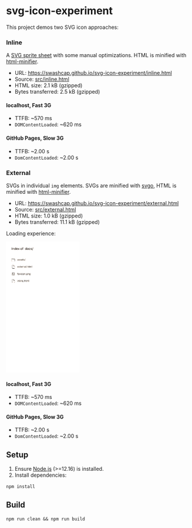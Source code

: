 # svg-icon-experiment

This project demos two SVG icon approaches:

### Inline

A [SVG sprite sheet](https://css-tricks.com/svg-sprites-use-better-icon-fonts/)
with some manual optimizations. HTML is minified with
[html-minifier](https://github.com/kangax/html-minifier).

* URL: https://swashcap.github.io/svg-icon-experiment/inline.html
* Source: [src/inline.html](src/inline.html)
* HTML size: 2.1 kB (gzipped)
* Bytes transferred: 2.5 kB (gzipped)

#### localhost, Fast 3G

* TTFB: ~570 ms
* `DOMContentLoaded`: ~620 ms

#### GitHub Pages, Slow 3G

* TTFB: ~2.00 s
* `DomContentLoaded`: ~2.00 s

### External

SVGs in individual `img` elements. SVGs are minified with
[svgo](https://github.com/svg/svgo), HTML is minified with
[html-minifier](https://github.com/kangax/html-minifier).

* URL: https://swashcap.github.io/svg-icon-experiment/external.html
* Source: [src/external.html](src/external.html)
* HTML size: 1.0 kB (gzipped)
* Bytes transferred: 11.1 kB (gzipped)

Loading experience:

![simulated external loading](img/external-loading.gif)

#### localhost, Fast 3G

* TTFB: ~570 ms
* `DOMContentLoaded`: ~620 ms

#### GitHub Pages, Slow 3G

* TTFB: ~2.00 s
* `DomContentLoaded`: ~2.00 s

## Setup

1. Ensure [Node.js](https://nodejs.org/en/) (>=12.16) is installed.
2. Install dependencies:

  ```shell
  npm install
  ```

## Build

```shell
npm run clean && npm run build
```
